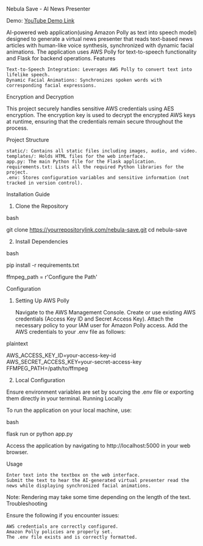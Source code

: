 Nebula Save - AI News Presenter

Demo: [YouTube Demo Link](https://youtu.be/41IFPs7jMqk)

AI-powered web application(using Amazon Polly as text into speech model) designed to generate a virtual news presenter that reads text-based news articles with human-like voice synthesis, synchronized with dynamic facial animations. The application uses AWS Polly for text-to-speech functionality and Flask for backend operations.
Features

    Text-to-Speech Integration: Leverages AWS Polly to convert text into lifelike speech.
    Dynamic Facial Animations: Synchronizes spoken words with corresponding facial expressions.
   

Encryption and Decryption

This project securely handles sensitive AWS credentials using AES encryption. The encryption key is used to decrypt the encrypted AWS keys at runtime, ensuring that the credentials remain secure throughout the process.

Project Structure

    static/: Contains all static files including images, audio, and video.
    templates/: Holds HTML files for the web interface.
    app.py: The main Python file for the Flask application.
    requirements.txt: Lists all the required Python libraries for the project.
    .env: Stores configuration variables and sensitive information (not tracked in version control).

Installation Guide

1. Clone the Repository

bash

git clone https://yourrepositorylink.com/nebula-save.git
cd nebula-save

2. Install Dependencies

bash

pip install -r requirements.txt


ffmpeg_path = r'Configure the Path'


Configuration
1. Setting Up AWS Polly

    Navigate to the AWS Management Console.
    Create or use existing AWS credentials (Access Key ID and Secret Access Key).
    Attach the necessary policy to your IAM user for Amazon Polly access.
    Add the AWS credentials to your .env file as follows:

plaintext

AWS_ACCESS_KEY_ID=your-access-key-id
AWS_SECRET_ACCESS_KEY=your-secret-access-key
FFMPEG_PATH=/path/to/ffmpeg

2. Local Configuration

Ensure environment variables are set by sourcing the .env file or exporting them directly in your terminal.
Running Locally

To run the application on your local machine, use:

bash

flask run or python app.py

Access the application by navigating to http://localhost:5000 in your web browser.

Usage

    Enter text into the textbox on the web interface.
    Submit the text to hear the AI-generated virtual presenter read the news while displaying synchronized facial animations.

Note: Rendering may take some time depending on the length of the text.
Troubleshooting

Ensure the following if you encounter issues:

    AWS credentials are correctly configured.
    Amazon Polly policies are properly set.
    The .env file exists and is correctly formatted.


